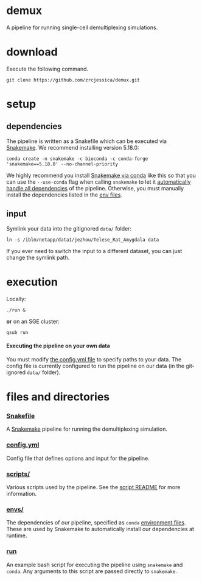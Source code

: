 # demux
A pipeline for running single-cell demultiplexing simulations.

# download
Execute the following command.
```
git clone https://github.com/zrcjessica/demux.git
```

# setup
## dependencies
The pipeline is written as a Snakefile which can be executed via [Snakemake](https://snakemake.readthedocs.io). We recommend installing version 5.18.0:
```
conda create -n snakemake -c bioconda -c conda-forge 'snakemake==5.18.0' --no-channel-priority
```
We highly recommend you install [Snakemake via conda](https://snakemake.readthedocs.io/en/stable/getting_started/installation.html#installation-via-conda) like this so that you can use the `--use-conda` flag when calling `snakemake` to let it [automatically handle all dependencies](https://snakemake.readthedocs.io/en/stable/snakefiles/deployment.html#integrated-package-management) of the pipeline. Otherwise, you must manually install the dependencies listed in the [env files](envs).

## input
Symlink your data into the gitignored `data/` folder:
```
ln -s /iblm/netapp/data1/jezhou/Telese_Rat_Amygdala data
```
If you ever need to switch the input to a different dataset, you can just change the symlink path.

# execution
Locally:
```
./run &
```
__or__ on an SGE cluster:
```
qsub run
```

#### Executing the pipeline on your own data
You must modify [the config.yml file](config.yml) to specify paths to your data. The config file is currently configured to run the pipeline on our data (in the git-ignored `data/` folder).

# files and directories
### [Snakefile](Snakefile)
A [Snakemake](https://snakemake.readthedocs.io/en/stable/) pipeline for running the demultiplexing simulation.

### [config.yml](config.yml)
Config file that defines options and input for the pipeline.

### [scripts/](scripts)
Various scripts used by the pipeline. See the [script README](scripts/README.md) for more information.

### [envs/](envs)
The dependencies of our pipeline, specified as `conda` [environment files](https://docs.conda.io/projects/conda/en/latest/user-guide/tasks/manage-environments.html#create-env-file-manually). These are used by Snakemake to automatically install our dependencies at runtime.

### [run](run)
An example bash script for executing the pipeline using `snakemake` and `conda`. Any arguments to this script are passed directly to `snakemake`.
